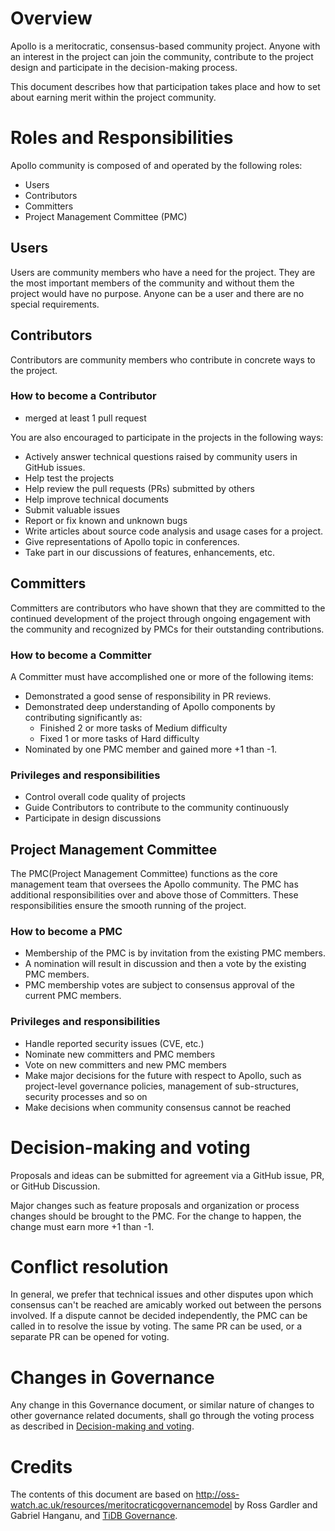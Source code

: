 # Overview 

Apollo is a meritocratic, consensus-based community project. Anyone with an interest in the project can join the community, contribute to the project design and participate in the decision-making process.

This document describes how that participation takes place and how to set about earning merit within the project community.

# Roles and Responsibilities

Apollo community is composed of and operated by the following roles:

- Users
- Contributors
- Committers
- Project Management Committee (PMC)

## Users

Users are community members who have a need for the project. They are the most important members of the community and without them the project would have no purpose. Anyone can be a user and there are no special requirements.

## Contributors

Contributors are community members who contribute in concrete ways to the project.

### How to become a Contributor

- merged at least 1 pull request

You are also encouraged to participate in the projects in the following ways:

- Actively answer technical questions raised by community users in GitHub issues.
- Help test the projects
- Help review the pull requests (PRs) submitted by others
- Help improve technical documents
- Submit valuable issues
- Report or fix known and unknown bugs
- Write articles about source code analysis and usage cases for a project.
- Give representations of Apollo topic in conferences.
- Take part in our discussions of features, enhancements, etc.

## Committers

Committers are contributors who have shown that they are committed to the continued development of the project through ongoing engagement with the community and recognized by PMCs for their outstanding contributions.

### How to become a Committer

A Committer must have accomplished one or more of the following items:

- Demonstrated a good sense of responsibility in PR reviews.
- Demonstrated deep understanding of Apollo components by contributing significantly as:
    - Finished 2 or more tasks of Medium difficulty
    - Fixed 1 or more tasks of Hard difficulty
- Nominated by one PMC member and gained more +1 than -1.

### Privileges and responsibilities

- Control overall code quality of projects
- Guide Contributors to contribute to the community continuously
- Participate in design discussions

## Project Management Committee

The PMC(Project Management Committee) functions as the core management team that oversees the Apollo community. The PMC has additional responsibilities over and above those of Committers. These responsibilities ensure the smooth running of the project.

### How to become a PMC

- Membership of the PMC is by invitation from the existing PMC members. 
- A nomination will result in discussion and then a vote by the existing PMC members.
- PMC membership votes are subject to consensus approval of the current PMC members.

### Privileges and responsibilities

- Handle reported security issues (CVE, etc.)
- Nominate new committers and PMC members
- Vote on new committers and new PMC members
- Make major decisions for the future with respect to Apollo, such as project-level governance policies, management of sub-structures, security processes and so on
- Make decisions when community consensus cannot be reached

# Decision-making and voting

Proposals and ideas can be submitted for agreement via a GitHub issue, PR, or GitHub Discussion.

Major changes such as feature proposals and organization or process changes should be brought to the PMC. For the change to happen, the change must earn more +1 than -1.

# Conflict resolution

In general, we prefer that technical issues and other disputes upon which consensus can't be reached are amicably worked out between the persons involved. If a dispute cannot be decided independently, the PMC can be called in to resolve the issue by voting. The same PR can be used, or a separate PR can be opened for voting.

# Changes in Governance

Any change in this Governance document, or similar nature of changes to other governance related documents, shall go through the voting process as described in [Decision-making and voting](#decision-making-and-voting).

# Credits

The contents of this document are based on <http://oss-watch.ac.uk/resources/meritocraticgovernancemodel> by Ross Gardler and Gabriel Hanganu, and [TiDB Governance](https://github.com/pingcap/community/blob/master/GOVERNANCE.md).
